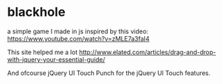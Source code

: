 # blackhole
a simple game I made in js inspired by this video: https://www.youtube.com/watch?v=zMLE7a3faI4

This site helped me a lot
http://www.elated.com/articles/drag-and-drop-with-jquery-your-essential-guide/

And ofcourse jQuery UI Touch Punch for the jQuery UI Touch features.
